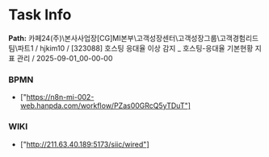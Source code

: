 # Task Info

**Path:** 카페24(주)\본사사업장\[CG]MI본부\고객성장센터\고객성장그룹\고객경험리드팀\파트1 / hjkim10 / [323088] 호스팅 응대율 이상 감지 _ 호스팅-응대율 기본현황 지표 관리 / 2025-09-01_00-00-00

### BPMN
- ["https://n8n-mi-002-web.hanpda.com/workflow/PZas00GRcQ5yTDuT"]

### WIKI
- ["http://211.63.40.189:5173/siic/wired"]

